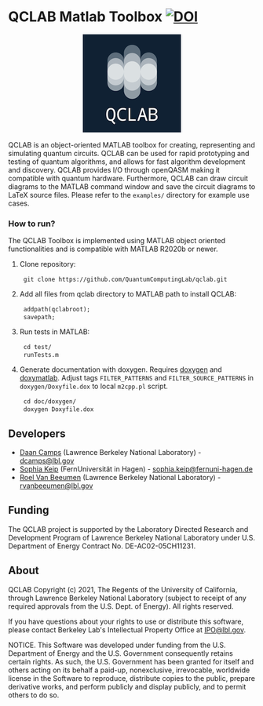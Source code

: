 # QCLAB Matlab Toolbox [![DOI](https://zenodo.org/badge/DOI/10.5281/zenodo.14968124.svg)](https://doi.org/10.5281/zenodo.14968124)

<p align="center"><img src="doc/doxygen/QCLAB.png?raw=true" /></p>

QCLAB is an object-oriented MATLAB toolbox for creating, representing and simulating
quantum circuits. QCLAB can be used for rapid prototyping and testing of
quantum algorithms, and allows for fast algorithm development and discovery.
QCLAB provides I/O through openQASM making it compatible with quantum hardware.
Furthermore, QCLAB can draw circuit diagrams to the MATLAB command window
and save the circuit diagrams to LaTeX source files. Please refer to the 
`examples/` directory for example use cases.

### How to run? ###

The QCLAB Toolbox is implemented using MATLAB object oriented functionalities
and is compatible with MATLAB R2020b or newer.

1. Clone repository:

        git clone https://github.com/QuantumComputingLab/qclab.git

2. Add all files from qclab directory to MATLAB path to install QCLAB:

		addpath(qclabroot);
		savepath;

3. Run tests in MATLAB:
		
		cd test/
		runTests.m
 
4. Generate documentation with doxygen. Requires [doxygen](https://www.doxygen.nl/index.html) and [doxymatlab](https://github.com/simgunz/doxymatlab). Adjust tags `FILTER_PATTERNS` and `FILTER_SOURCE_PATTERNS`  in `doxygen/Doxyfile.dox` to local `m2cpp.pl` script.
	
		cd doc/doxygen/
		doxygen Doxyfile.dox

## Developers 
- [Daan Camps](http://campsd.github.io/) (Lawrence Berkeley National Laboratory) - dcamps@lbl.gov
- [Sophia Keip](https://www.fernuni-hagen.de/MATHEMATIK/DMO/mitarbeiter/keip.html) (FernUniversität in Hagen) - sophia.keip@fernuni-hagen.de
- [Roel Van Beeumen](http://www.roelvanbeeumen.be/) (Lawrence Berkeley National Laboratory) - rvanbeeumen@lbl.gov


## Funding
The QCLAB project is supported by the Laboratory Directed Research and
Development Program of Lawrence Berkeley National Laboratory under U.S.
Department of Energy Contract No. DE-AC02-05CH11231.


## About
QCLAB Copyright (c) 2021, The Regents of the University of California,
through Lawrence Berkeley National Laboratory (subject to receipt of
any required approvals from the U.S. Dept. of Energy). All rights reserved.

If you have questions about your rights to use or distribute this software,
please contact Berkeley Lab's Intellectual Property Office at
IPO@lbl.gov.

NOTICE.  This Software was developed under funding from the U.S. Department
of Energy and the U.S. Government consequently retains certain rights. As
such, the U.S. Government has been granted for itself and others acting on
its behalf a paid-up, nonexclusive, irrevocable, worldwide license in the
Software to reproduce, distribute copies to the public, prepare derivative
works, and perform publicly and display publicly, and to permit others to do so.
